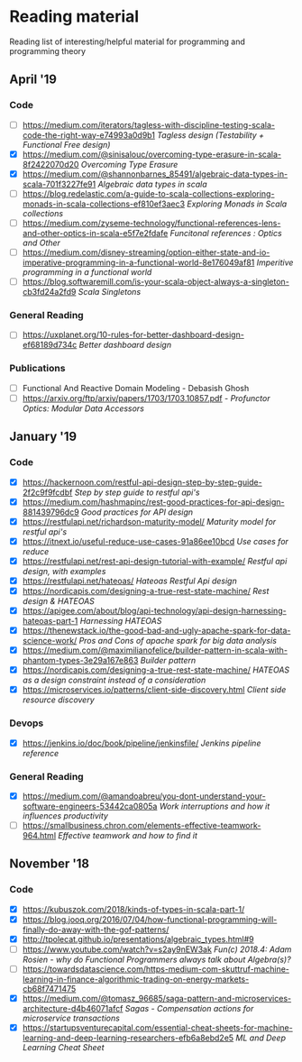 # Reading material
Reading list of interesting/helpful material for programming and programming theory

## April '19
### Code
- [ ] https://medium.com/iterators/tagless-with-discipline-testing-scala-code-the-right-way-e74993a0d9b1 *Tagless design (Testability + Functional Free design)*
- [x] https://medium.com/@sinisalouc/overcoming-type-erasure-in-scala-8f2422070d20 *Overcoming Type Erasure*
- [x] https://medium.com/@shannonbarnes_85491/algebraic-data-types-in-scala-701f3227fe91 *Algebraic data types in scala*
- [ ] https://blog.redelastic.com/a-guide-to-scala-collections-exploring-monads-in-scala-collections-ef810ef3aec3 *Exploring Monads in Scala collections*
- [ ] https://medium.com/zyseme-technology/functional-references-lens-and-other-optics-in-scala-e5f7e2fdafe *Funcitonal references : Optics and Other*
- [ ] https://medium.com/disney-streaming/option-either-state-and-io-imperative-programming-in-a-functional-world-8e176049af81 *Imperitive programming in a functional world*
- [ ] https://blog.softwaremill.com/is-your-scala-object-always-a-singleton-cb3fd24a2fd9 *Scala Singletons*

### General Reading
- [ ] https://uxplanet.org/10-rules-for-better-dashboard-design-ef68189d734c *Better dashboard design*

### Publications
- [ ] Functional And Reactive Domain Modeling - Debasish Ghosh
- [ ] https://arxiv.org/ftp/arxiv/papers/1703/1703.10857.pdf - *Profunctor Optics: Modular Data Accessors*

## January '19
### Code
- [x] https://hackernoon.com/restful-api-design-step-by-step-guide-2f2c9f9fcdbf *Step by step guide to restful api's*
- [x] https://medium.com/hashmapinc/rest-good-practices-for-api-design-881439796dc9 *Good practices for API design*
- [x] https://restfulapi.net/richardson-maturity-model/ *Maturity model for restful api's*
- [x] https://itnext.io/useful-reduce-use-cases-91a86ee10bcd *Use cases for reduce*
- [x] https://restfulapi.net/rest-api-design-tutorial-with-example/ *Restful api design, with examples*
- [x] https://restfulapi.net/hateoas/ *Hateoas Restful Api design*
- [x] https://nordicapis.com/designing-a-true-rest-state-machine/ *Rest design & HATEOAS*
- [x] https://apigee.com/about/blog/api-technology/api-design-harnessing-hateoas-part-1 *Harnessing HATEOAS*
- [x] https://thenewstack.io/the-good-bad-and-ugly-apache-spark-for-data-science-work/ *Pros and Cons of apache spark for big data analysis*
- [x] https://medium.com/@maximilianofelice/builder-pattern-in-scala-with-phantom-types-3e29a167e863 *Builder pattern*
- [x] https://nordicapis.com/designing-a-true-rest-state-machine/ *HATEOAS as a design constraint instead of a consideration*
- [x] https://microservices.io/patterns/client-side-discovery.html *Client side resource discovery*

### Devops
- [x] https://jenkins.io/doc/book/pipeline/jenkinsfile/ *Jenkins pipeline reference*

### General Reading
- [x] https://medium.com/@amandoabreu/you-dont-understand-your-software-engineers-53442ca0805a *Work interruptions and how it influences productivity*
- [ ] https://smallbusiness.chron.com/elements-effective-teamwork-964.html *Effective teamwork and how to find it*

## November '18
### Code
- [x] https://kubuszok.com/2018/kinds-of-types-in-scala-part-1/
- [x] https://blog.jooq.org/2016/07/04/how-functional-programming-will-finally-do-away-with-the-gof-patterns/
- [x] http://tpolecat.github.io/presentations/algebraic_types.html#9
- [ ] https://www.youtube.com/watch?v=s2ay9nEW3ak *Fun(c) 2018.4: Adam Rosien - why do Functional Programmers always talk about Algebra(s)?*
- [ ] https://towardsdatascience.com/https-medium-com-skuttruf-machine-learning-in-finance-algorithmic-trading-on-energy-markets-cb68f7471475
- [x] https://medium.com/@tomasz_96685/saga-pattern-and-microservices-architecture-d4b46071afcf *Sagas - Compensation actions for microservice transactions*
- [x] https://startupsventurecapital.com/essential-cheat-sheets-for-machine-learning-and-deep-learning-researchers-efb6a8ebd2e5 *ML and Deep Learning Cheat Sheet*
